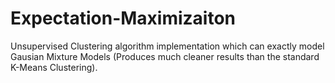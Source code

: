 # Expectation-Maximizaiton

Unsupervised Clustering algorithm implementation which can exactly model Gausian
Mixture Models (Produces much cleaner results than the standard K-Means
Clustering).
